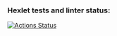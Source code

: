 ### Hexlet tests and linter status:
[![Actions Status](https://github.com/dregmar-bot/frontend-project-44/workflows/hexlet-check/badge.svg)](https://github.com/dregmar-bot/frontend-project-44/actions)